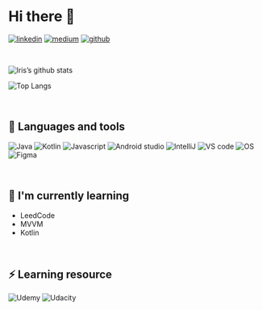# Hi there 👋
[![linkedin](https://img.shields.io/badge/LinkedIn-0077B5?style=for-the-badge&logo=linkedin&logoColor=white)][1]
[![medium](https://img.shields.io/badge/Medium-12100E?style=for-the-badge&logo=medium&logoColor=white)][2]
[![github](https://img.shields.io/badge/GitHub-100000?style=for-the-badge&logo=github&logoColor=white)][3]

[1]: https://www.linkedin.com/in/hsinyi-yen-677a71235/
[2]: https://helloiris0216.medium.com/about
[3]: https://github.com/helloiris0216

</br>

![Iris’s github stats](https://github-readme-stats.vercel.app/api?username=helloiris0216&theme=blue-green)

![Top Langs](https://github-readme-stats.vercel.app/api/top-langs/?username=helloiris0216&theme=blue-green)

</br>

## 🔭 Languages and tools
![Java](https://img.shields.io/badge/Java-ED8B00?style=for-the-badge&logo=java&logoColor=white)
![Kotlin](https://img.shields.io/badge/Kotlin-0095D5?&style=for-the-badge&logo=kotlin&logoColor=white)
![Javascript](https://img.shields.io/badge/JavaScript-F7DF1E?style=for-the-badge&logo=javascript&logoColor=black)
![Android studio](https://img.shields.io/badge/Android_Studio-3DDC84?style=for-the-badge&logo=android-studio&logoColor=white)
![IntelliJ](https://img.shields.io/badge/IntelliJ_IDEA-000000.svg?style=for-the-badge&logo=intellij-idea&logoColor=white)
![VS code](https://img.shields.io/badge/Visual_Studio_Code-0078D4?style=for-the-badge&logo=visual%20studio%20code&logoColor=white) 
![OS](https://img.shields.io/badge/Android-3DDC84?style=for-the-badge&logo=android&logoColor=white)
![Figma](https://img.shields.io/badge/Figma-F24E1E?style=for-the-badge&logo=figma&logoColor=white)


</br>

## 🌱 I'm currently learning
- LeedCode
- MVVM
- Kotlin

</br>

## ⚡ Learning resource
![Udemy](https://img.shields.io/badge/Udemy-EC5252?style=for-the-badge&logo=Udemy&logoColor=white)
![Udacity](https://img.shields.io/badge/Udacity-grey?style=for-the-badge&logo=udacity&logoColor=#5FCFEE)



<!--
**helloiris0216/helloiris0216** is a ✨ _special_ ✨ repository because its `README.md` (this file) appears on your GitHub profile.

Here are some ideas to get you started:

- 🔭 I’m currently working on ...
- 🌱 I’m currently learning ...
- 👯 I’m looking to collaborate on ...
- 🤔 I’m looking for help with ...
- 💬 Ask me about ...
- 📫 How to reach me: ...
- 😄 Pronouns: ...
- ⚡ Fun fact: ...
- 🔭 Languges and tools

<div>
  <a href= "https://www.linkedin.com/in/hsinyi-yen-677a71235/">
    <img align=top src="https://github.com/helloiris0216/helloiris0216/blob/master/linkedinIcon.png" width="24">
  </a> 
  <a href= "[https://www.linkedin.com/in/hsinyi-yen-677a71235/](https://helloiris0216.medium.com/about)">
    <img align=top src="https://github.com/helloiris0216/helloiris0216/blob/master/mediumIcon.png" width="24">
  </a>
</div>
-->




